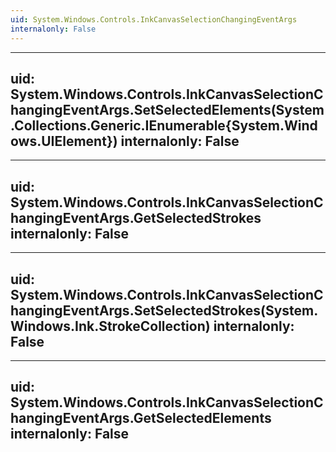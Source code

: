 ```yaml
---
uid: System.Windows.Controls.InkCanvasSelectionChangingEventArgs
internalonly: False
---
```


---
uid: System.Windows.Controls.InkCanvasSelectionChangingEventArgs.SetSelectedElements(System.Collections.Generic.IEnumerable{System.Windows.UIElement})
internalonly: False
---

---
uid: System.Windows.Controls.InkCanvasSelectionChangingEventArgs.GetSelectedStrokes
internalonly: False
---

---
uid: System.Windows.Controls.InkCanvasSelectionChangingEventArgs.SetSelectedStrokes(System.Windows.Ink.StrokeCollection)
internalonly: False
---

---
uid: System.Windows.Controls.InkCanvasSelectionChangingEventArgs.GetSelectedElements
internalonly: False
---
